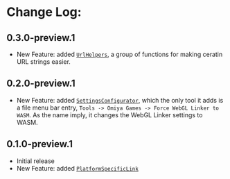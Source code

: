 # Change Log:

## 0.3.0-preview.1

- New Feature: added [`UrlHelpers`](https://github.com/OmiyaGames/omiya-games-web/blob/master/Runtime/UrlHelpers.cs), a group of functions for making ceratin URL strings easier.

## 0.2.0-preview.1

- New Feature: added [`SettingsConfigurator`](https://github.com/OmiyaGames/omiya-games-web/blob/master/Editor/SettingsConfigurator.cs), which the only tool it adds is a file menu bar entry, `Tools -> Omiya Games -> Force WebGL Linker to WASM`.  As the name imply, it changes the WebGL Linker settings to WASM.

## 0.1.0-preview.1

- Initial release
- New Feature: added [`PlatformSpecificLink`](https://github.com/OmiyaGames/omiya-games-web/blob/master/Runtime/PlatformSpecificLink.cs)
